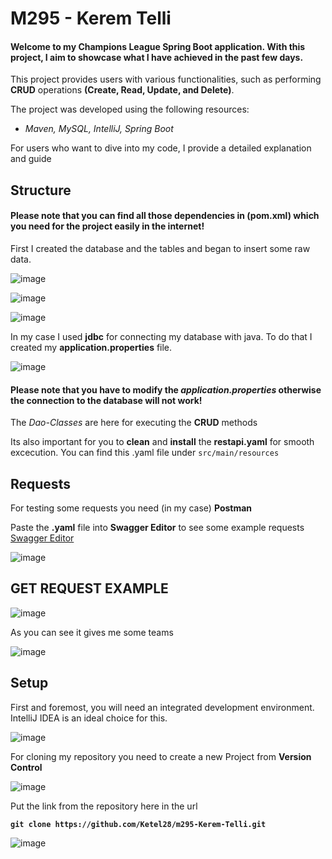 # M295 - Kerem Telli
#### Welcome to my **Champions League** Spring Boot application. With this project, I aim to showcase what I have achieved in the past few days.

This project provides users with various functionalities, such as performing **CRUD** operations **(Create, Read, Update, and Delete)**.

The project was developed using the following resources:

* *Maven,
MySQL,
IntelliJ,
Spring Boot*

For users who want to dive into my code, I provide a detailed explanation and guide

## Structure

#### Please note that you can find all those dependencies in (pom.xml) which you need for the project easily in the internet!
First I created the database and the tables and began to insert some raw data.

![image](https://github.com/Ketel28/m295-Kerem-Telli/assets/96288839/903be4e2-f975-40c3-b1c5-c30992dc68c2)

![image](https://github.com/Ketel28/m295-Kerem-Telli/assets/96288839/688c0da1-160d-497a-9f07-371d928c156f)

![image](https://github.com/Ketel28/m295-Kerem-Telli/assets/96288839/8c3a063a-63ad-4ce8-9362-11c0303b36a6)

In my case I used **jdbc** for connecting my database with java. To do that I created my **application.properties** file.

![image](https://github.com/Ketel28/m295-Kerem-Telli/assets/96288839/4c14134b-1a01-44ff-b80b-21ffd76da82a)

#### Please note that you have to modify the *application.properties* otherwise the connection to the database will not work!

The *Dao-Classes* are here for executing the **CRUD** methods

Its also important for you to **clean** and **install** the **restapi.yaml** for smooth excecution. You can find this .yaml file under ```src/main/resources```

## Requests

For testing some requests you need (in my case) **Postman**

Paste the **.yaml** file into **Swagger Editor** to see some example requests
[Swagger Editor](https:/https://editor.swagger.io///)

![image](https://github.com/Ketel28/m295-Kerem-Telli/assets/96288839/326afc78-1483-48a9-b2b6-7b00d216de71)

## GET REQUEST EXAMPLE

![image](https://github.com/Ketel28/m295-Kerem-Telli/assets/96288839/0727e57f-65c6-44f5-aa36-d38e7403c054)

As you can see it gives me some teams

![image](https://github.com/Ketel28/m295-Kerem-Telli/assets/96288839/7de49b20-8d3c-4ba4-823d-6e558467fed7)











## Setup

First and foremost, you will need an integrated development environment.
IntelliJ IDEA is an ideal choice for this.

![image](https://github.com/Ketel28/m295-Kerem-Telli/assets/96288839/386aeefc-98da-4c2b-85f9-2a6b48e5276e)

For cloning my repository you need to create a new Project from **Version Control**

![image](https://github.com/Ketel28/m295-Kerem-Telli/assets/96288839/f2e3030f-1ee5-4c2e-bf2e-e4f3f11ba3fb)

Put the link from the repository here in the url

**```git clone https://github.com/Ketel28/m295-Kerem-Telli.git```**

![image](https://github.com/Ketel28/m295-Kerem-Telli/assets/96288839/eaaae595-70f9-471a-82ad-7164c82b827e)

